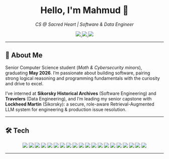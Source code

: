 <!-- Hero -->
<h1 align="center">Hello, I'm Mahmud 👋</h1>
<p align="center">
  <em>CS @ Sacred Heart | Software & Data Engineer</em>
</p>

<p align="center">
  <a href="mailto:Mahmud.kandawala1@gmail.com">
    <img src="https://img.shields.io/badge/Email-Contact-DB4437?style=flat&logo=gmail&logoColor=white" />
  </a>
  <a href="https://www.linkedin.com/in/mahmud-kandawala/">
    <img src="https://img.shields.io/badge/LinkedIn-Connect-0A66C2?style=flat&logo=linkedin&logoColor=white" />
  </a>
  <a href="https://mahmudk.dev/">
     <img src="https://img.shields.io/badge/Portfolio-Visit%20website-4B8BF5?style=flat&logo=vercel&logoColor=white" />
  </a>
</p>

---

<h2>🧭 About Me</h2>

<p>
  Senior Computer Science student (<em>Math & Cybersecurity minors</em>), graduating <strong>May 2026</strong>. I’m passionate about building software, pairing strong logical
  reasoning and programming fundamentals with the curiosity and drive to excel.
</p>

<p>
  I’ve interned at <strong>Sikorsky Historical Archives</strong> (Software Engineering)
  and <strong>Travelers</strong> (Data Engineering), and I’m leading my senior capstone
  with <strong>Lockheed Martin</strong> (Sikorsky): a secure, role-aware
  Retrieval-Augmented LLM system for engineering & production issue resolution.
</p>



---

## 🛠 Tech

<p align="center">
  <!-- Languages -->
  <img src="https://img.shields.io/badge/Python-3776AB?style=flat&logo=python&logoColor=white" />
  <img src="https://img.shields.io/badge/JavaScript-F7DF1E?style=flat&logo=javascript&logoColor=000" />
  <img src="https://img.shields.io/badge/C-A8B9CC?style=flat&logo=c&logoColor=000" />

  <!-- Web / Frameworks -->
  <img src="https://img.shields.io/badge/React-20232A?style=flat&logo=react&logoColor=61DAFB" />
  <img src="https://img.shields.io/badge/FastAPI-009688?style=flat&logo=fastapi&logoColor=white" />

  <!-- Databases -->
  <img src="https://img.shields.io/badge/PostgreSQL-4169E1?style=flat&logo=postgresql&logoColor=white" />
  <img src="https://img.shields.io/badge/MySQL-4479A1?style=flat&logo=mysql&logoColor=white" />
  <img src="https://img.shields.io/badge/MongoDB-47A248?style=flat&logo=mongodb&logoColor=white" />

  <!-- Data / Cloud / DevOps -->
  <img src="https://img.shields.io/badge/Snowflake-29B5E8?style=flat&logo=snowflake&logoColor=white" />
  <img src="https://img.shields.io/badge/AWS-232F3E?style=flat&logo=amazonaws&logoColor=white" />
  <img src="https://img.shields.io/badge/Terraform-844FBA?style=flat&logo=terraform&logoColor=white" />
  <img src="https://img.shields.io/badge/Docker-2496ED?style=flat&logo=docker&logoColor=white" />
  <img src="https://img.shields.io/badge/Jenkins-D24939?style=flat&logo=jenkins&logoColor=white" />

  <!-- Platform / Tools -->
  <img src="https://img.shields.io/badge/Linux-FCC624?style=flat&logo=linux&logoColor=000" />
  <img src="https://img.shields.io/badge/Git-F05032?style=flat&logo=git&logoColor=white" />

  <!-- Focus Areas -->
  <img src="https://img.shields.io/badge/Backend%20Development-111827?style=flat" />
  <img src="https://img.shields.io/badge/Frontend%20Development-111827?style=flat" />
  <img src="https://img.shields.io/badge/LLM-0B7A75?style=flat" />
  <img src="https://img.shields.io/badge/AI-6B21A8?style=flat" />
  <img src="https://img.shields.io/badge/Cybersecurity-DC2626?style=flat" />
</p>

---
